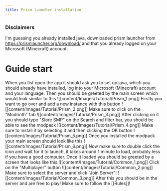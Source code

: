 ```yaml
---
title: Prism launcher installation
---
```

### Disclaimers
I'm guessing you already installed java, downloaded prism launcher from https://prismlauncher.org/download/ and that you already logged on your Microsoft (Minecraft) account.

# Guide start

When you fist open the app it should ask you to set up java, which you should already have installed, log into your Microsoft (Minecraft) account and your language.
Then you should be greeted by the main screen which would look similar to this
![[content/Images/Tutorial/Prism_1.png]]
Firstly you want to go over and add a new instance with this button
![[content/Images/Tutorial/Prism_2.png]]
Make sure to click on the "Modrinth" tab
![[content/Images/Tutorial/Prism_3.png]]
After clicking on it you should type "Slore SMP" on the Search and filter bar, you should be able to see the modpack
![[content/Images/Tutorial/Prism_4.png]]
Make sure to install it by selecting it and then clicking the OK button
![[content/Images/Tutorial/Prism_5.png]]
Once you installed the modpack your main screen should look like this
![[content/Images/Tutorial/Prism_6.png]]
Now make sure to double click the icon and wait for it to launch, it takes around 1 minute to load, probably less if you have a good computer.
Once it loaded you should be greeted by a screen that looks like this
![[content/Images/Tutorial/Common_1.png]]
Click on the "Multiplayer" button
![[content/Images/Tutorial/Common_2.png]]
Make sure to select the server and click "Join Server"!
![[content/Images/Tutorial/Common_3.png]]
After this you should be in the server and are free to play! Make sure to follow the [[Rules]]!